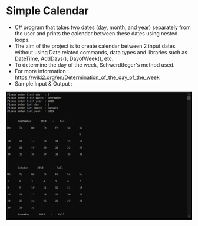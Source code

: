 # Simple Calendar
- C# program that takes two dates (day, month, and year) separately from the user and prints the calendar between these dates using nested loops.
- The aim of the project is to create calendar between 2 input dates without using Date related commands, data types and libraries such as DateTime, AddDays(), DayofWeek(), etc.
- To determine the day of the week, Schwerdtfeger's method used.
- For more information : https://wiki2.org/en/Determination_of_the_day_of_the_week
- Sample Input & Output :

![sample-io](sample-input-output.PNG)

